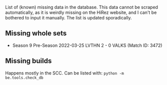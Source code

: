 List of (known) missing data in the database. This data cannot be scraped
automatically, as it is weirdly missing on the HiRez website, and I can't be
bothered to input it manually. The list is updated sporadically.

## Missing whole sets

- Season 9 Pre-Season 2022-03-25 LVTHN 2 - 0 VALKS (Match ID: 3472)

## Missing builds

Happens mostly in the SCC. Can be listed with: `python -m be.tools.check_db`
